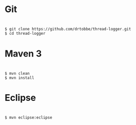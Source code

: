 #
# Git
#
	$ git clone https://github.com/drtobbe/thread-logger.git
	$ cd thread-logger

#
# Maven 3
#
	$ mvn clean
	$ mvn install

#
# Eclipse
#
	$ mvn eclipse:eclipse



